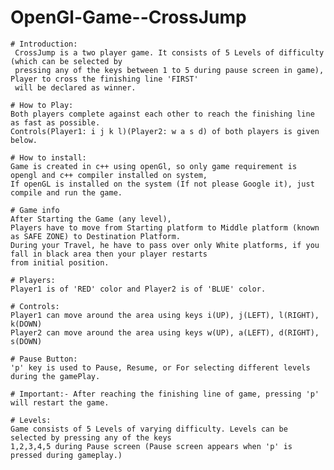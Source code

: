 # OpenGl-Game--CrossJump

	# Introduction: 
	 CrossJump is a two player game. It consists of 5 Levels of difficulty (which can be selected by 
	 pressing any of the keys between 1 to 5 during pause screen in game), Player to cross the finishing line 'FIRST' 
	 will be declared as winner.
	
	# How to Play: 
	Both players complete against each other to reach the finishing line as fast as possible.
	Controls(Player1: i j k l)(Player2: w a s d) of both players is given below. 
	
	# How to install:
	Game is created in c++ using openGl, so only game requirement is opengl and c++ compiler installed on system,
	If openGL is installed on the system (If not please Google it), just compile and run the game.
	
	# Game info
	After Starting the Game (any level), 
	Players have to move from Starting platform to Middle platform (known as SAFE ZONE) to Destination Platform.
	During your Travel, he have to pass over only White platforms, if you fall in black area then your player restarts 
	from initial position. 
	 
	# Players:
	Player1 is of 'RED' color and Player2 is of 'BLUE' color.
	
	# Controls: 
	Player1 can move around the area using keys i(UP), j(LEFT), l(RIGHT), k(DOWN)
	Player2 can move around the area using keys w(UP), a(LEFT), d(RIGHT), s(DOWN)
	
	# Pause Button: 
	'p' key is used to Pause, Resume, or For selecting different levels during the gamePlay.
	
	# Important:- After reaching the finishing line of game, pressing 'p' will restart the game.
	
	# Levels: 
	Game consists of 5 Levels of varying difficulty. Levels can be selected by pressing any of the keys
	1,2,3,4,5 during Pause screen (Pause screen appears when 'p' is pressed during gameplay.)
	
	
